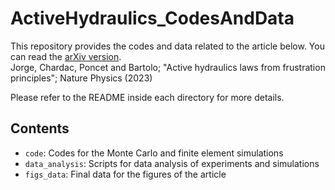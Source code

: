 # ActiveHydraulics_CodesAndData 

This repository provides the codes and data related to the article below.
You can read the [arXiv version](https://arxiv.org/abs/2305.06078). \
Jorge, Chardac, Poncet and Bartolo;
"Active hydraulics laws from frustration principles"; Nature Physics (2023)

Please refer to the README inside each directory for more details.

## Contents
* `code`: Codes for the Monte Carlo and finite element simulations
* `data_analysis`: Scripts for data analysis of experiments and simulations
* `figs_data`: Final data for the figures of the article
